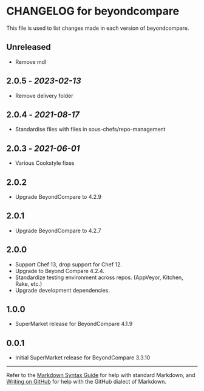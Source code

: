 # CHANGELOG for beyondcompare

This file is used to list changes made in each version of beyondcompare.

## Unreleased

- Remove mdl

## 2.0.5 - *2023-02-13*

- Remove delivery folder

## 2.0.4 - *2021-08-17*

- Standardise files with files in sous-chefs/repo-management

## 2.0.3 - *2021-06-01*

- Various Cookstyle fixes

## 2.0.2

- Upgrade BeyondCompare to 4.2.9

## 2.0.1

- Upgrade BeyondCompare to 4.2.7

## 2.0.0

- Support Chef 13, drop support for Chef 12.
- Upgrade to Beyond Compare 4.2.4.
- Standardize testing environment across repos.  (AppVeyor, Kitchen, Rake, etc.)
- Upgrade development dependencies.

## 1.0.0

- SuperMarket release for BeyondCompare 4.1.9

## 0.0.1

- Initial SuperMarket release for BeyondCompare 3.3.10

- - -
Refer to the [Markdown Syntax Guide](https://daringfireball.net/projects/markdown/syntax) for help with standard Markdown, and [Writing on GitHub](https://help.github.com/categories/writing-on-github/) for help with the GitHub dialect of Markdown.
